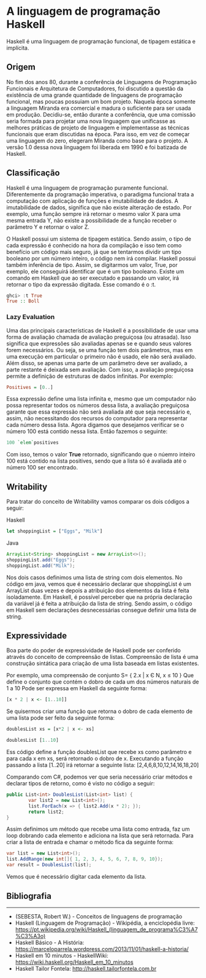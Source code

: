 # A linguagem de programação Haskell

Haskell é uma linguagem de programação funcional, de tipagem estática e implícita.
## Origem
 No fim dos anos 80, durante a conferência de Linguagens de Programação Funcionais e Arquitetura de Computadores, foi discutido a questão da existência de uma grande quantidade de linguagens de programação funcional, mas poucas possuiam um bom projeto. Naquela época somente a linguagem Miranda era comercial e madura o suficiente para ser usada em produção.
Decidiu-se, então durante a conferência, que uma comissão seria formada para projetar uma nova linguagem que unificasse as melhores práticas de projeto de linguagem e implementasse as técnicas funcionais que eram discutidas na época. Para isso, em vez de começar uma linguagem do zero, elegeram Miranda como base para o projeto. 
A versão 1.0 dessa nova linguagem foi liberada em 1990 e foi batizada de Haskell.

## Classificação
Haskell é uma linguagem de programação puramente funcional. Diferentemente da programação imperativa, o paradigma funcional trata a computação com aplicação de funções e imutabilidade de dados. A imutabilidade de dados, significa que não existe alteração de estado. Por exemplo, uma função sempre irá retornar o mesmo valor X para uma mesma entrada Y, não existe a possibilidade de a função receber o parâmetro Y e retornar o valor Z.

O Haskell possui um sistema de tipagem estática. Sendo assim, o tipo de cada expressão é conhecido na hora da compilação e isso tem como benefício um código mais seguro, já que se tentarmos dividir um tipo booleano por um número inteiro, o código nem irá compilar.
Haskell possui também inferência de tipo. Assim, se digitarmos um valor, True, por exemplo, ele conseguirá identificar que é um tipo booleano. Existe um comando em Haskell que ao ser executado e passando um valor, irá retornar o tipo da expressão digitada. Esse comando é o :t.

```haskell
ghci> :t True
True :: Boll
```

### Lazy Evaluation
Uma das principais características de Haskell é a possibilidade de usar uma forma de avaliação chamada de avaliação preguiçosa (ou atrasada). Isso significa que expressões são avaliadas apenas se e quando seus valores forem necessários. Ou seja, se uma função tem dois parâmetros, mas em uma execução em particular o primeiro não é usado, ele não será avaliado. Além disso, se apenas uma parte de um parâmetro deve ser avaliado, a parte restante é deixada sem avaliação.
Com isso, a avaliação preguiçosa permite a definição de estruturas de dados infinitas. Por exemplo:

```haskell
Positives = [0..]
```
Essa expressão define uma lista infinita e, mesmo que um computador não possa representar todos os números dessa lista, a avaliação preguiçosa garante que essa expressão não será avaliada até que seja necessário e, assim, não necessitando dos recursos do computador para representar cada número dessa lista.
Agora digamos que desejamos verificar se o número 100 está contido nessa lista. Então fazemos o seguinte:
```haskell
100 `elem`positives
```
Com isso, temos o valor **True** retornado, significando que o núemro inteiro 100 está contido na lista positives, sendo que a lista só é avaliada até o número 100 ser encontrado.
## Writability
Para tratar do conceito de Writability vamos comparar os dois códigos a seguir:

Haskell
```haskell
let shoppingList = ["Eggs", "Milk"]
```
Java
```java
ArrayList<String> shoppingList = new ArrayList<>();
shoppingList.add("Eggs");
shoppingList.add("Milk");
```
Nos dois casos definimos uma lista de string com dois elementos. No código em java, vemos que é necessário declarar que shoppingList é um ArrayList duas vezes e depois a atribuição dos elementos da lista é feita isoladamente.
Em Haskell, é possível perceber que na própria declaração da variável já é feita a atribuição da lista de string. 
Sendo assim, o código em Haskell sem declarações desnecessárias consegue definir uma lista de string.

## Expressividade
Boa parte do poder de expressividade de Haskell pode ser conferido através do conceito de compreensão de listas.
Compreensão de lista é uma construção sintática para criação de uma lista baseada em listas existentes. 

Por exemplo, uma compreensão de conjunto S= { 2.x | x  Є N, x ≤ 10 }
Que define o conjunto que contém o dobro de cada um dos números naturais de 1 a 10
Pode ser expressa em Haskell da seguinte forma:
```haskell
[x * 2 | x <- [1..10]]
```

Se quisermos criar uma função que retorna o dobro de cada elemento de uma lista pode ser feito da seguinte forma:
```haskell
doublesList xs = [x*2 | x <- xs]

doublesList [1..10]
```
Ess código define a função doublesList que recebe xs como parâmetro e para cada x em xs, será retornado o dobro de x.
Executando a função passando a lista [1..20] irá retornar a seguinte lista:
[2,4,6,8,10,12,14,16,18,20]

Comparando com C#, podemos ver que seria necessário criar métodos e declarar tipos de retorno, como é visto no código a seguir:
```cs
public List<int> DoublesList(List<int> list) {
        var list2 = new List<int>();
        list.ForEach(x => { list2.Add(x * 2); });
        return list2;
}
```
Assim definimos um método que recebe uma lista como entrada, faz um loop dobrando cada elemento e adiciona na lista que será retornada.
Para criar a lista de entrada e chamar o método fica da seguinte forma:
```cs
var list = new List<int>();
list.AddRange(new int[]{ 1, 2, 3, 4, 5, 6, 7, 8, 9, 10});
var result = DoublesList(list);
```
Vemos que é necessário digitar cada elemento da lista.

## Bibliografia
---
* (SEBESTA, Robert W.) - Conceitos de linguagens de programação
* Haskell (Linguagem de Programação) - Wikipédia, a enciclopédia livre: https://pt.wikipedia.org/wiki/Haskell_(linguagem_de_programa%C3%A7%C3%A3o)
* Haskell Básico - A História: https://marceloparrela.wordpress.com/2013/11/01/haskell-a-historia/
* Haskell em 10 minutos - HaskellWiki: https://wiki.haskell.org/Haskell_em_10_minutos
* Haskell Tailor Fontela: http://haskell.tailorfontela.com.br
